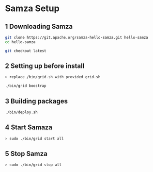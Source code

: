 # Samza Setup


## 1 Downloading Samza
```sh
git clone https://git.apache.org/samza-hello-samza.git hello-samza
cd hello-samza

git checkout latest
```

## 2 Setting up before install
```sh
> replace /bin/grid.sh with provided grid.sh

./bin/grid boostrap
```

## 3 Building packages
```sh
./bin/deploy.sh
```

## 4 Start Samaza
```sh
> sudo ./bin/grid start all
```

## 5 Stop Samza
```sh
> sudo ./bin/grid stop all
```

